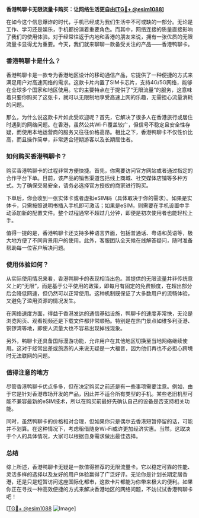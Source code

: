 **香港鸭聊卡无限流量卡购买：让网络生活更自由[[TG💪+ @esim1088](https://t.me/s/esim1088)]**

在如今这个信息爆炸的时代，手机已经成为我们生活中不可或缺的一部分。无论是工作、学习还是娱乐，手机都扮演着重要角色。而其中，网络连接的质量直接影响了我们的使用体验。对于经常往返于内地和香港的朋友来说，拥有一张优质的无限流量卡显得尤为重要。今天，我们就来聊聊一款备受关注的产品——香港鸭聊卡。

### 香港鸭聊卡是什么？

香港鸭聊卡是一款专为香港地区设计的移动通信产品，它提供了一种便捷的方式来满足用户对高速网络的需求。这款卡片内置了SIM卡芯片，支持4G/5G网络，能够在全球多个国家和地区使用。它的主要特点在于提供了“无限流量”的服务，这意味着只要你购买了这张卡，就可以无限制地享受高速上网的乐趣，无需担心流量消耗的问题。

那么，为什么说这款卡片如此受欢迎呢？首先，它解决了很多人在香港旅行或居住时遇到的网络问题。在香港，虽然公共Wi-Fi覆盖较广，但信号不稳定且安全性存疑，而使用本地运营商的服务又往往价格高昂。相比之下，香港鸭聊卡不仅性价比高，而且操作简单，非常适合短期游客以及长期居住者。

### 如何购买香港鸭聊卡？

购买香港鸭聊卡的过程非常方便快捷。首先，你需要访问官方网站或者通过指定的合作平台下单。目前，该产品的销售渠道包括线上商城、社交媒体店铺等多种方式。为了确保交易安全，请务必选择官方授权的商家进行购买。

下单后，你会收到一张实体卡或者虚拟eSIM码（具体取决于你的需求）。如果是实体卡，只需按照说明书插入手机即可激活；如果是eSIM，则需要在手机设置中手动添加新的配置文件。整个过程通常不超过几分钟，即便是初次使用者也能轻松上手。

值得一提的是，香港鸭聊卡还支持多种语言界面，包括普通话、粤语和英语等，极大地方便了不同背景用户的使用。此外，客服团队全天候在线解答疑问，随时准备帮助每一位客户解决问题。

### 使用体验如何？

从实际使用情况来看，香港鸭聊卡的表现相当出色。其提供的无限流量并非传统意义上的“无限”，而是基于公平使用的政策，即每月有固定的免费额度，在超出部分后会降低网速，但仍然可以正常使用。这种机制既保证了大多数用户的流畅体验，又避免了滥用资源的情况发生。

在网络速度方面，得益于香港发达的通信基础设施，鸭聊卡的速度非常快，无论是浏览网页、观看视频还是下载文件都非常顺畅。特别是在热门景点如维多利亚港、铜锣湾等地，即使人流量大也不容易出现掉线现象。

另外，鸭聊卡还具备国际漫游功能，允许用户在其他地区切换至当地网络继续使用。这对于经常出差或旅游的人来说无疑是一大福音，因为他们再也不必担心跨境时无法联网的问题。

### 值得注意的地方

尽管香港鸭聊卡优点多多，但在决定购买之前还是有一些事项需要注意。例如，由于它是针对香港市场开发的产品，因此并不适合所有类型的手机。某些老旧机型可能不兼容最新的eSIM技术，所以在购买前最好先确认自己的设备是否支持相关功能。

同时，虽然鸭聊卡的价格相对合理，但如果你只是偶尔去香港短暂停留的话，可能并不划算。在这种情况下，考虑租借随身Wi-Fi或许更加经济实惠。当然，这取决于个人的具体情况，大家可以根据自身需求做出最佳选择。

### 总结

综上所述，香港鸭聊卡无疑是一款值得推荐的无限流量卡。它以稳定可靠的性能、灵活多样的选择以及友好的用户体验赢得了广泛好评。无论你是计划长期定居香港，还是只是短暂访问这座国际化都市，这款卡片都能为你带来极大的便利。如果你正在寻找一种高效便捷的方式来解决香港地区的网络问题，不妨试试香港鸭聊卡吧！

[[TG💪+ @esim1088](https://t.me/s/esim1088) ![Image](https://i.postimg.cc/4NQfJmqS/Snipaste-2025-05-13-00-14-12.png)]